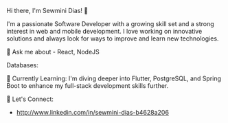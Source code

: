 Hi there, I'm Sewmini Dias! 👋

I'm a passionate Software Developer with a growing skill set and a strong interest in web and mobile development. I love working on innovative solutions and always look for ways to improve and learn new technologies.

💬 Ask me about - React, NodeJS

Databases:

🌱 Currently Learning:
I'm diving deeper into Flutter, PostgreSQL, and Spring Boot to enhance my full-stack development skills further.


💬 Let's Connect:
- http://www.linkedin.com/in/sewmini-dias-b4628a206

<!--
**SewminiAmanda/SewminiAmanda** is a ✨ _special_ ✨ repository because its `README.md` (this file) appears on your GitHub profile.

Here are some ideas to get you started:

- 🔭 I’m currently working on ...
- 🌱 I’m currently learning ...
- 👯 I’m looking to collaborate on ...
- 🤔 I’m looking for help with ...
- 💬 Ask me about ...
- 📫 How to reach me: ...
- 😄 Pronouns: ...
- ⚡ Fun fact: ...
-->
